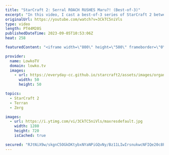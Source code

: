 ```yaml
---
title: "StarCraft 2: Serral ROACH RUSHES Maru?! (Best-of-3)"
excerpt: "In this video, I cast a best-of-3 series of StarCraft 2 between Serral, the Finnish Zerg phenom, and Maru, the Korean Terran legend. This series was played during the Masters Coliseum 6, a prestigious tournament featuring the best players from around the world.  In this series Serral surprises Maru with"
originalUrl: https://youtube.com/watch?v=3CkTC5niVls
type: video
length: PT44M20S
publishedDateTime: 2023-09-05T10:53:06Z
heat: 258

featuredContent: "<iframe width=\"800\" height=\"500\" frameborder=\"0\" src=\"https://www.youtube.com/embed/3CkTC5niVls\" allow=\"accelerometer; autoplay; encrypted-media; gyroscope; picture-in-picture\" allowfullscreen></iframe>"

provider:
  name: LowkoTV
  domain: lowko.tv
  images:
    - url: https://everyday-cc.github.io/starcraft2/assets/images/organizations/lowko.tv-50x50.jpg
      width: 50
      height: 50

topics:
  - StarCraft 2
  - Terran
  - Zerg

images:
  - url: https://i.ytimg.com/vi/3CkTC5niVls/maxresdefault.jpg
    width: 1280
    height: 720
    isCached: true

secured: "RJtNiX9w/skgnC5OGkDKtybxNYaNPiGQvNy/Bz11LIwIrsnukwcNFIQe20c8PL76Hn1dwjUNZETzob3cMmawDbxg+ZwfyQuikUQJZEk6p5YYl2y5qFHPcM+WWYGuWqKl38WzCPsmtYqwxwMpqToBdZC5wrR4m3hRL+3EcBbAahxzkGbuaXK5PR+RNZazM4lag/Btd+daPCnf6qVLV+QswRZTYDpM1G3IO1+c9Xlk83K+YEtmuhCGSQgKVTVSn/9+FMvG1lwZDsgUOyskFSscBD0ytfl0ZUzkvzpBIxlZO26Le00a9ob1VHhbvyktdNO+yazYwFHqCnpqZ0mjqh7ExqdvdC2GkLkyWvXm7rwEzqCi3Q1j/m9iuRmRfXQH+2Ekwa847xSYy4haW/5+UDvn74eCUKkIie1HEXFNc1VmQTY=;W5v3FPMdP0rqCyILdoMAxg=="
---
```


